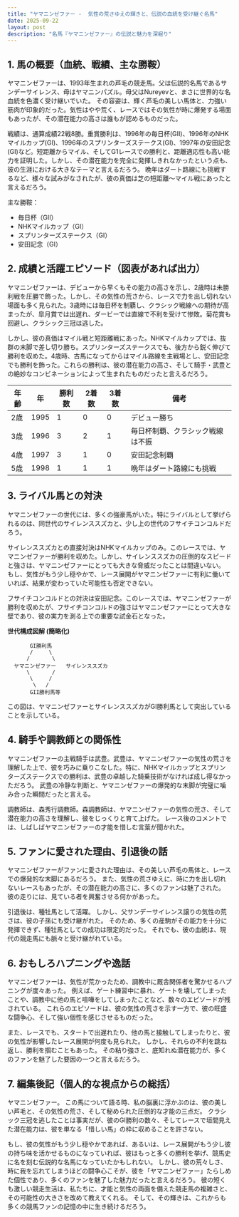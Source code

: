 ```yaml
---
title: "ヤマニンゼファー -  気性の荒さゆえの輝きと、伝説の血統を受け継ぐ名馬"
date: 2025-09-22
layout: post
description: "名馬『ヤマニンゼファー』の伝説と魅力を深堀り"
---
```


## 1. 馬の概要（血統、戦績、主な勝鞍）

ヤマニンゼファーは、1993年生まれの芦毛の競走馬。父は伝説的名馬であるサンデーサイレンス、母はヤマニンパズル。母父はNureyevと、まさに世界的な名血統を色濃く受け継いでいた。  その容姿は、輝く芦毛の美しい馬体と、力強い筋肉が印象的だった。気性はやや荒く、レースではその気性が時に爆発する場面もあったが、その潜在能力の高さは誰もが認めるものだった。

戦績は、通算成績22戦8勝。重賞勝利は、1996年の毎日杯(GII)、1996年のNHKマイルカップ(GI)、1996年のスプリンターズステークス(GI)、1997年の安田記念(GI)など。短距離からマイル、そしてG1レースでの勝利と、距離適応性も高い能力を証明した。しかし、その潜在能力を完全に発揮しきれなかったという点も、彼の生涯における大きなテーマと言えるだろう。  晩年はダート路線にも挑戦するなど、様々な試みがなされたが、彼の真価は芝の短距離～マイル戦にあったと言えるだろう。


主な勝鞍：

* 毎日杯（GII）
* NHKマイルカップ（GI）
* スプリンターズステークス（GI）
* 安田記念（GI）


## 2. 成績と活躍エピソード（図表があれば出力）

ヤマニンゼファーは、デビューから早くもその能力の高さを示し、2歳時は未勝利戦を圧勝で飾った。しかし、その気性の荒さから、レースで力を出し切れない場面も多く見られた。3歳時には毎日杯を制覇し、クラシック戦線への期待が高まったが、皐月賞では出遅れ、ダービーでは直線で不利を受けて惨敗。菊花賞も回避し、クラシック三冠は逃した。

しかし、彼の真価はマイル戦と短距離戦にあった。NHKマイルカップでは、抜群の末脚で差し切り勝ち。スプリンターズステークスでも、後方から鋭く伸びて勝利を収めた。4歳時、古馬になってからはマイル路線を主戦場とし、安田記念でも勝利を飾った。これらの勝利は、彼の潜在能力の高さ、そして騎手・武豊との絶妙なコンビネーションによって生まれたものだったと言えるだろう。


| 年齢 | 年 | 勝利数 | 2着数 | 3着数 | 備考 |
|---|---|---|---|---|---|
| 2歳 | 1995 | 1 | 0 | 0 | デビュー勝ち |
| 3歳 | 1996 | 3 | 2 | 1 | 毎日杯制覇、クラシック戦線は不振 |
| 4歳 | 1997 | 3 | 1 | 0 | 安田記念制覇 |
| 5歳 | 1998 | 1 | 1 | 1 | 晩年はダート路線にも挑戦 |


## 3. ライバル馬との対決

ヤマニンゼファーの世代には、多くの強豪馬がいた。特にライバルとして挙げられるのは、同世代のサイレンススズカと、少し上の世代のフサイチコンコルドだろう。

サイレンススズカとの直接対決はNHKマイルカップのみ。このレースでは、ヤマニンゼファーが勝利を収めた。しかし、サイレンススズカの圧倒的なスピードと強さは、ヤマニンゼファーにとっても大きな脅威だったことは間違いない。  もし、気性がもう少し穏やかで、レース展開がヤマニンゼファーに有利に働いていれば、結果が変わっていた可能性も否定できない。

フサイチコンコルドとの対決は安田記念。このレースでは、ヤマニンゼファーが勝利を収めたが、フサイチコンコルドの強さはヤマニンゼファーにとって大きな壁であり、彼の実力を測る上での重要な試金石となった。


**世代構成図解 (簡略化)**

```
       GI勝利馬
       /     \
      /       \
  ヤマニンゼファー   サイレンススズカ
      \       /
       \     /
        \   /
       GII勝利馬等
```

この図は、ヤマニンゼファーとサイレンススズカがGI勝利馬として突出していることを示している。


## 4. 騎手や調教師との関係性

ヤマニンゼファーの主戦騎手は武豊。武豊は、ヤマニンゼファーの気性の荒さを理解した上で、彼を巧みに乗りこなした。特に、NHKマイルカップとスプリンターズステークスでの勝利は、武豊の卓越した騎乗技術がなければ成し得なかっただろう。  武豊の冷静な判断と、ヤマニンゼファーの爆発的な末脚が完璧に噛み合った瞬間だったと言える。

調教師は、森秀行調教師。森調教師は、ヤマニンゼファーの気性の荒さ、そして潜在能力の高さを理解し、彼をじっくりと育て上げた。  レース後のコメントでは、しばしばヤマニンゼファーの才能を惜しむ言葉が聞かれた。


## 5. ファンに愛された理由、引退後の話

ヤマニンゼファーがファンに愛された理由は、その美しい芦毛の馬体と、レースでの爆発的な末脚にあるだろう。  また、気性の荒さゆえに、時に力を出し切れないレースもあったが、その潜在能力の高さに、多くのファンは魅了された。  彼の走りには、見ている者を興奮させる何かがあった。

引退後は、種牡馬として活躍。  しかし、父サンデーサイレンス譲りの気性の荒さは、彼の子孫にも受け継がれた。  そのため、多くの産駒がその能力を十分に発揮できず、種牡馬としての成功は限定的だった。  それでも、彼の血統は、現代の競走馬にも脈々と受け継がれている。


## 6. おもしろハプニングや逸話

ヤマニンゼファーは、気性が荒かったため、調教中に厩舎関係者を驚かせるハプニングが度々あった。  例えば、ゲート練習中に暴れ、ゲートを壊してしまったことや、調教中に他の馬と喧嘩をしてしまったことなど、数々のエピソードが残されている。  これらのエピソードは、彼の気性の荒さを示す一方で、彼の旺盛な闘争心、そして強い個性を感じさせるものだった。

また、レースでも、スタートで出遅れたり、他の馬と接触してしまったりと、彼の気性が影響したレース展開が何度も見られた。  しかし、それらの不利を跳ね返し、勝利を掴むこともあった。  その粘り強さと、底知れぬ潜在能力が、多くのファンを魅了した要因の一つと言えるだろう。


## 7. 編集後記（個人的な視点からの総括）

ヤマニンゼファー。  この馬について語る時、私の脳裏に浮かぶのは、彼の美しい芦毛と、その気性の荒さ、そして秘められた圧倒的な才能の三点だ。  クラシック三冠を逃したことは事実だが、彼のGI勝利の数々、そしてレースで垣間見えた潜在能力は、彼を単なる「惜しい馬」の枠に収めることを許さない。

もし、彼の気性がもう少し穏やかであれば、あるいは、レース展開がもう少し彼の持ち味を活かせるものになっていれば、彼はもっと多くの勝利を挙げ、競馬史に名を刻む伝説的な名馬になっていたかもしれない。  しかし、彼の荒々しさ、時に我を忘れてしまうほどの闘争心こそが、彼を「ヤマニンゼファー」たらしめた個性であり、多くのファンを魅了した魅力だったと言えるだろう。  彼の短くも激しい競走生活は、私たちに、才能と気性の両面を備えた競走馬の複雑さと、その可能性の大きさを改めて教えてくれる。  そして、その輝きは、これからも多くの競馬ファンの記憶の中に生き続けるだろう。
